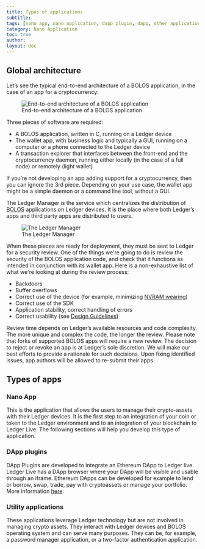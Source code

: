 ```yaml
---
title: Types of applications
subtitle:
tags: [nano app, nano application, dapp plugin, dapp, other applications, applications, apps]
category: Nano Application
toc: true
author:
layout: doc
---
```


## Global architecture

Let’s see the typical end-to-end architecture of a BOLOS application, in the case of an app for a cryptocurrency:

<!-- ------------- Image ------------- -->
<!-- --------------------------------- -->
<figure>
<img src="../images/app_architecture.png" class="align-center" alt="End-to-end architecture of a BOLOS application" /><figcaption aria-hidden="true">End-to-end architecture of a BOLOS application</figcaption>
</figure>

Three pieces of software are required:
- A BOLOS application, written in C, running on a Ledger device
- The wallet app, with business logic and typically a GUI, running on a computer or a phone connected to the Ledger device
- A transaction explorer that interfaces between the front-end and the cryptocurrency daemon, running either locally (in the case of a full node) or remotely (light wallet)

If you’re not developing an app adding support for a cryptocurrency, then you can ignore the 3rd piece. Depending on your use case, the wallet app might be a simple daemon or a command line tool, without a GUI.

The Ledger Manager is the service which centralizes the distribution of [BOLOS](https://developers.ledger.com/docs/nano-app/bolos-introduction/) applications on Ledger devices. It is the place where both Ledger’s apps and third party apps are distributed to users.

<!-- ------------- Image ------------- -->
<!-- --------------------------------- -->
<figure>
<img src="../images/manager.png" class="align-center" alt="The Ledger Manager" /><figcaption aria-hidden="true">The Ledger Manager</figcaption>
</figure>


When these pieces are ready for deployment, they must be sent to Ledger for a security review. One of the things we're going to do is review the security of the BOLOS application code, and check that it functions as intended in conjunction with its wallet app. Here is a non-exhaustive list of what we're looking at during the review process:

-   Backdoors
-   Buffer overflows
-   Correct use of the device (for example, minimizing [NVRAM wearing](../persistent-storage#flash-memory-endurance))
-   Correct use of the SDK
-   Application stability, correct handling of errors
-   Correct usability (see [Design Guidelines](#design-guidelines))

Review time depends on Ledger’s available resources and code complexity. The more unique and complex the code, the longer the review. Please note that forks of supported BOLOS apps will require a new review. The decision to reject or revoke an app is at Ledger’s sole discretion. We will make our best efforts to provide a rationale for such decisions. Upon fixing identified issues, app authors will be allowed to re-submit their apps.


## Types of apps

### Nano App
This is the application that allows the users to manage their crypto-assets with their Ledger devices. It is the first step to an integration of your coin or token to the Ledger environment and to an integration of your blockchain to Ledger Live.
The following sections will help you develop this type of application.

### DApp plugins
DApp Plugins are developed to integrate an Ethereum DApp to Ledger live. Ledger Live has a DApp browser where your DApp will be visible and usable through an iframe. Ethereum DApps can be developed for example to lend or borrow, swap, trade, pay with cryptoassets or manage your portfolio.
More information [here](../../dapp/introduction).

### Utility applications
These applications leverage Ledger technology but are not involved in managing crypto assets. They interact with Ledger devices and BOLOS operating system and can serve many purposes. They can be, for example, a password manager application, or a two-factor authentication application.
